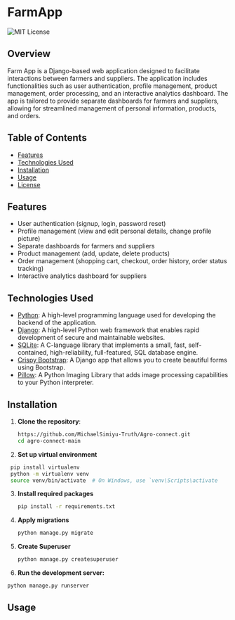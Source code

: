 # **FarmApp**

![MIT License](https://img.shields.io/badge/License-MIT-blue.svg)

## Overview

Farm App is a Django-based web application designed to facilitate interactions between farmers and suppliers. The application includes functionalities such as user authentication, profile management, product management, order processing, and an interactive analytics dashboard. The app is tailored to provide separate dashboards for farmers and suppliers, allowing for streamlined management of personal information, products, and orders.

## Table of Contents

- [Features](#features)
- [Technologies Used](#technologies-used)
- [Installation](#installation)
- [Usage](#usage)
- [License](#license)

## Features

- User authentication (signup, login, password reset)
- Profile management (view and edit personal details, change profile picture)
- Separate dashboards for farmers and suppliers
- Product management (add, update, delete products)
- Order management (shopping cart, checkout, order history, order status tracking)
- Interactive analytics dashboard for suppliers

## Technologies Used
- [Python](https://www.python.org/): A high-level programming language used for developing the backend of the application.
- [Django](https://www.djangoproject.com/): A high-level Python web framework that enables rapid development of secure and maintainable websites.
- [SQLite](https://www.sqlite.org/): A C-language library that implements a small, fast, self-contained, high-reliability, full-featured, SQL database engine.
- [Crispy Bootstrap](https://django-crispy-forms.readthedocs.io/en/latest/): A Django app that allows you to create beautiful forms using Bootstrap.
- [Pillow](https://python-pillow.org/): A Python Imaging Library that adds image processing capabilities to your Python interpreter.

## Installation

1. **Clone the repository**:
   ```bash
   https://github.com/MichaelSimiyu-Truth/Agro-connect.git
   cd agro-connect-main
   ```
   
2. **Set up virtual environment**
  ```bash
   pip install virtualenv
   python -m virtualenv venv
   source venv/bin/activate  # On Windows, use `venv\Scripts\activate
   ```

3. **Install required packages**
   ```bash
   pip install -r requirements.txt
   ```
   
4. **Apply migrations**
   ```bash
   python manage.py migrate
   ```
   
5. **Create Superuser**
   ```bash
   python manage.py createsuperuser
   ```
6. **Run the development server:**
  ```bash
  python manage.py runserver
  ```

## Usage




